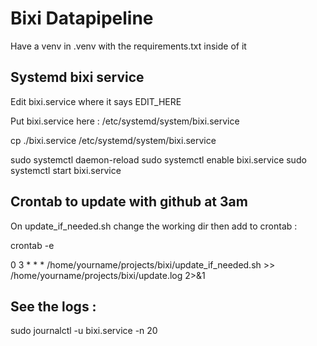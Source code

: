 # Bixi Datapipeline

Have a venv in .venv with the requirements.txt inside of it

## Systemd bixi service 
Edit bixi.service where it says EDIT_HERE

Put bixi.service here : /etc/systemd/system/bixi.service

cp ./bixi.service /etc/systemd/system/bixi.service

sudo systemctl daemon-reload
sudo systemctl enable bixi.service
sudo systemctl start bixi.service


## Crontab to update with github at 3am

On update_if_needed.sh change the working dir
then add to crontab : 

crontab -e

0 3 * * * /home/yourname/projects/bixi/update_if_needed.sh >> /home/yourname/projects/bixi/update.log 2>&1

## See the logs : 
sudo journalctl -u bixi.service -n 20
